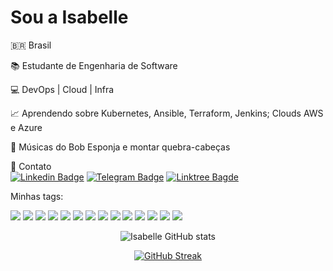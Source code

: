 # Sou a Isabelle 

:brazil: Brasil

:books: Estudante de Engenharia de Software

:computer: DevOps | Cloud | Infra 

:chart_with_upwards_trend: Aprendendo sobre Kubernetes, Ansible, Terraform, Jenkins; Clouds AWS e Azure

:musical_note: Músicas do Bob Esponja e montar quebra-cabeças 

:calling: Contato  
[![Linkedin Badge](https://img.shields.io/badge/LinkedIn-0077B5?style=for-the-badge&logo=linkedin&logoColor=white&link=https://www.linkedin.com/in/isabellecoimbra/)](https://www.linkedin.com/in/isabellecoimbra/) [![Telegram Badge](https://img.shields.io/badge/Telegram-2CA5E0?style=for-the-badge&logo=telegram&logoColor=white&link=https://t.me/isa02dotexe)](https://t.me/isa02dotexe) [![Linktree Bagde](https://img.shields.io/badge/linktree-39E09B?style=for-the-badge&logo=linktree&logoColor=white&link=https://linktr.ee/isa_02.exe/)](https://linktr.ee/isa_02.exe)



Minhas tags:

<img src="https://img.shields.io/badge/Amazon_AWS-FF9900?style=for-the-badge&logo=amazonaws&logoColor=white" /> <img src="https://img.shields.io/badge/Azure_DevOps-0078D7?style=for-the-badge&logo=azure-devops&logoColor=white" /> <img src="https://img.shields.io/badge/Shell_Script-121011?style=for-the-badge&logo=gnu-bash&logoColor=white" /> <img src="https://img.shields.io/badge/json-5E5C5C?style=for-the-badge&logo=json&logoColor=white" /> <img src="https://img.shields.io/badge/Terraform-7B42BC?style=for-the-badge&logo=terraform&logoColor=white" /> <img src="https://img.shields.io/badge/Python-FFD43B?style=for-the-badge&logo=python&logoColor=blue" /> <img src="https://img.shields.io/badge/Ansible-000000?style=for-the-badge&logo=ansible&logoColor=white" /> <img src="https://img.shields.io/badge/Nginx-009639?style=for-the-badge&logo=nginx&logoColor=white" /> <img src="https://img.shields.io/badge/MySQL-005C84?style=for-the-badge&logo=mysql&logoColor=white" /> <img src="https://img.shields.io/badge/Linux-FCC624?style=for-the-badge&logo=linux&logoColor=black" /> <img src="https://img.shields.io/badge/Kali_Linux-557C94?style=for-the-badge&logo=kali-linux&logoColor=white" /> <img src="https://img.shields.io/badge/Ubuntu-E95420?style=for-the-badge&logo=ubuntu&logoColor=white" /> <img src="https://img.shields.io/badge/GitHub-100000?style=for-the-badge&logo=github&logoColor=white" /> <img src="https://img.shields.io/badge/Discord-5865F2?style=for-the-badge&logo=discord&logoColor=white" />



<div align="center">

![Isabelle GitHub stats](https://github-readme-stats.vercel.app/api?username=isa02dotexe&show_icons=true&theme=transparent)

[![GitHub Streak](https://github-readme-streak-stats.herokuapp.com?user=isa02dotexe&theme=transparent&hide_border=true&date_format=j%20M%5B%20Y%5D)](https://git.io/streak-stats)


